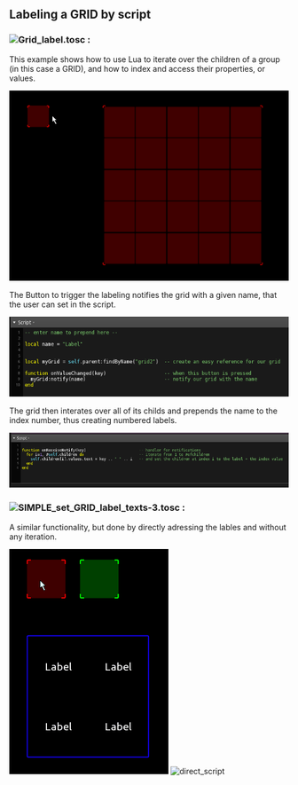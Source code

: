 ## Labeling a GRID by script

### ![Grid_label.tosc :](Grid_label.tosc) 

This example shows how to use Lua to iterate over the children of a group (in this case a GRID), and how to index and access their properties, or values.

![gridlabel](preview_1.gif) 


The Button to trigger the labeling notifies the grid with a given name, that the user can set in the script.

![button](script_button.png)


The grid then interates over all of its childs and prepends the name to the index number, thus creating numbered labels.

![gridscript](script_grid.png)


### ![SIMPLE_set_GRID_label_texts-3.tosc :](SIMPLE_set_GRID_label_texts-3.tosc) 

A similar functionality, but done by directly adressing the lables and without any iteration.

![gridlabel](preview_2.gif) ![direct_script](direct_script.png) 


